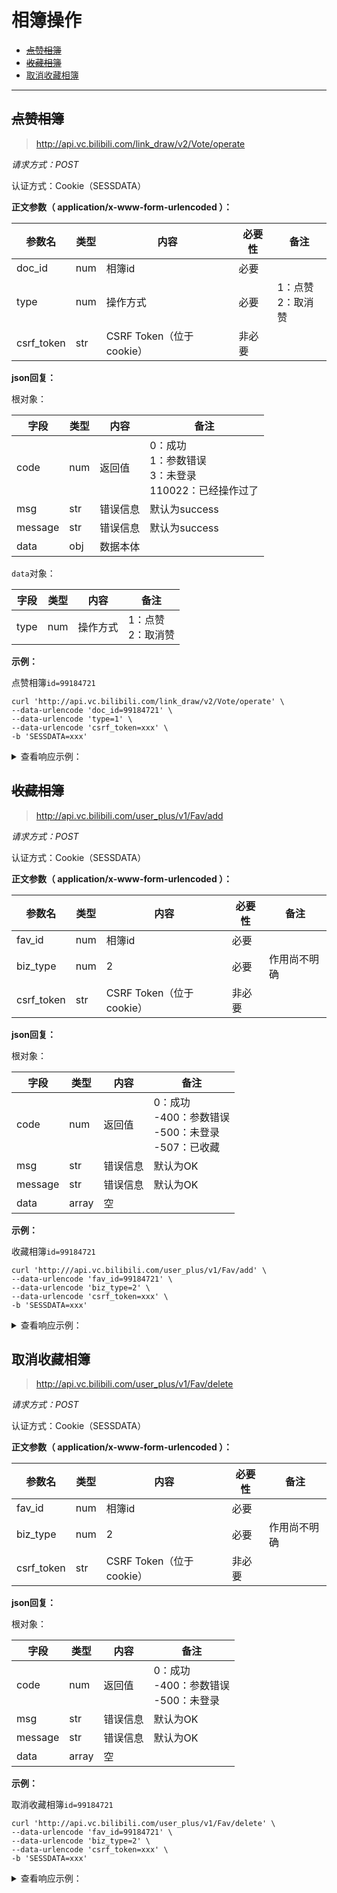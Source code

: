 # 相簿操作

- [~~点赞相簿~~](#~~点赞相簿~~)
- [~~收藏相簿~~](#~~收藏相簿~~)
- [取消收藏相簿](#取消收藏相簿)

---

## ~~点赞相簿~~

> http://api.vc.bilibili.com/link_draw/v2/Vote/operate

*请求方式：POST*

认证方式：Cookie（SESSDATA）

**正文参数（ application/x-www-form-urlencoded ）：**

| 参数名     | 类型 | 内容                     | 必要性 | 备注                   |
| ---------- | ---- | ------------------------ | ------ | ---------------------- |
| doc_id     | num  | 相簿id                   | 必要   |                        |
| type       | num  | 操作方式                 | 必要   | 1：点赞<br />2：取消赞 |
| csrf_token | str  | CSRF Token（位于cookie） | 非必要 |                        |

**json回复：**

根对象：

| 字段    | 类型 | 内容     | 备注                                                         |
| ------- | ---- | -------- | ------------------------------------------------------------ |
| code    | num  | 返回值   | 0：成功<br />1：参数错误<br />3：未登录<br />110022：已经操作过了 |
| msg     | str  | 错误信息 | 默认为success                                                |
| message | str  | 错误信息 | 默认为success                                                |
| data    | obj  | 数据本体 |                                                              |

`data`对象：

| 字段 | 类型 | 内容     | 备注                   |
| ---- | ---- | -------- | ---------------------- |
| type | num  | 操作方式 | 1：点赞<br />2：取消赞 |

**示例：**

点赞相簿`id=99184721`

```shell
curl 'http://api.vc.bilibili.com/link_draw/v2/Vote/operate' \
--data-urlencode 'doc_id=99184721' \
--data-urlencode 'type=1' \
--data-urlencode 'csrf_token=xxx' \
-b 'SESSDATA=xxx'
```

<details>
<summary>查看响应示例：</summary>

```json
{
    "code": 0,
    "msg": "success",
    "message": "success",
    "data": {
        "type": 1
    }
}
```

</details>

## ~~收藏相簿~~

> http://api.vc.bilibili.com/user_plus/v1/Fav/add

*请求方式：POST*

认证方式：Cookie（SESSDATA）

**正文参数（ application/x-www-form-urlencoded ）：**

| 参数名     | 类型 | 内容                     | 必要性 | 备注         |
| ---------- | ---- | ------------------------ | ------ | ------------ |
| fav_id     | num  | 相簿id                   | 必要   |              |
| biz_type   | num  | 2                        | 必要   | 作用尚不明确 |
| csrf_token | str  | CSRF Token（位于cookie） | 非必要 |              |

**json回复：**

根对象：

| 字段    | 类型  | 内容     | 备注                                                         |
| ------- | ----- | -------- | ------------------------------------------------------------ |
| code    | num   | 返回值   | 0：成功<br />-400：参数错误<br />-500：未登录<br />-507：已收藏 |
| msg     | str   | 错误信息 | 默认为OK                                                     |
| message | str   | 错误信息 | 默认为OK                                                     |
| data    | array | 空       |                                                              |

**示例：**

收藏相簿`id=99184721`

```shell
curl 'http:///api.vc.bilibili.com/user_plus/v1/Fav/add' \
--data-urlencode 'fav_id=99184721' \
--data-urlencode 'biz_type=2' \
--data-urlencode 'csrf_token=xxx' \
-b 'SESSDATA=xxx'
```

<details>
<summary>查看响应示例：</summary>


```json
{
    "code": 0,
    "msg": "OK",
    "message": "OK",
    "data": []
}
```

</details>

## 取消收藏相簿

> http://api.vc.bilibili.com/user_plus/v1/Fav/delete

*请求方式：POST*

认证方式：Cookie（SESSDATA）

**正文参数（ application/x-www-form-urlencoded ）：**

| 参数名     | 类型 | 内容                     | 必要性 | 备注         |
| ---------- | ---- | ------------------------ | ------ | ------------ |
| fav_id     | num  | 相簿id                   | 必要   |              |
| biz_type   | num  | 2                        | 必要   | 作用尚不明确 |
| csrf_token | str  | CSRF Token（位于cookie） | 非必要 |              |

**json回复：**

根对象：

| 字段    | 类型  | 内容     | 备注                                          |
| ------- | ----- | -------- | --------------------------------------------- |
| code    | num   | 返回值   | 0：成功<br />-400：参数错误<br />-500：未登录 |
| msg     | str   | 错误信息 | 默认为OK                                      |
| message | str   | 错误信息 | 默认为OK                                      |
| data    | array | 空       |                                               |

**示例：**

取消收藏相簿`id=99184721`

```shell
curl 'http://api.vc.bilibili.com/user_plus/v1/Fav/delete' \
--data-urlencode 'fav_id=99184721' \
--data-urlencode 'biz_type=2' \
--data-urlencode 'csrf_token=xxx' \
-b 'SESSDATA=xxx'
```

<details>
<summary>查看响应示例：</summary>


```json
{
    "code": 0,
    "msg": "OK",
    "message": "OK",
    "data": []
}
```

</details>